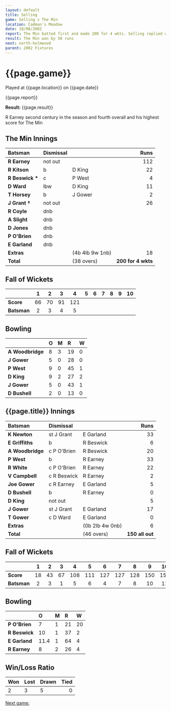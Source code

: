 ```yaml
---
layout: default
title: Selling
game: Selling v The Min
location: Cadman's Meadow
date: 18/08/2002
report: The Min batted first and made 200 for 4 wkts. Selling replied with 150 all out
result: The Min won by 50 runs
next: north-holmwood
parent: 2002 Fixtures
---
```


# {{page.game}}

Played at {{page.location}} on {{page.date}}

{{page.report}}

**Result:** {{page.result}}

R Earney second century in the season and fourth overall and his highest score for The Min

## The Min Innings

| Batsman | Dismissal |  | Runs |
|:---|:---|---|---:|
| **R Earney** | not out |  | 112 |
| **R Kitson** | b | D King | 22 |
| **R Beswick &#42;** | c | P West | 4 |
| **D Ward** | lbw | D King | 11 |
| **T Horsey** | b | J Gower | 2 |
| **J Grant &#8224;** | not out |  | 26 |
| **R Coyle** | dnb |  |  |
| **A Slight** | dnb |  |  |
| **D Jones** | dnb |  |  |
| **P O'Brien** | dnb |  |  |
| **E Garland** | dnb |  |  |
| **Extras** | | (4b 4lb 9w 1nb) | 18 |
| **Total** | | (38 overs) | **200 for 4 wkts** |

## Fall of Wickets

| | 1 | 2 | 3 | 4 | 5 | 6 | 7 | 8 | 9 | 10 |
|---|:---:|:---:|:---:|:---:|:---:|:---:|:---:|:---:|:---:|:---:|
| **Score** | 66 | 70 | 91 | 121 |  |  |  |  |  |  |
| **Batsman** | 2 | 3 | 4 | 5 |  |  |  |  |  |  |

## Bowling

| | O | M | R | W |
|---|:---|:---|:---|:---|
| **A Woodbridge** | 8 | 3 | 19 | 0 |
| **J Gower** | 5 | 0 | 28 | 0 |
| **P West** | 9 | 0 | 45 | 1 |
| **D King** | 9 | 2 | 27 | 2 |
| **J Gower** | 5 | 0 | 43 | 1 |
| **D Bushell** | 2 | 0 | 13 | 0 |

## {{page.title}} Innings

| Batsman | Dismissal |  | Runs |
|:---|:---|---|---:|
| **K Newton** | st J Grant | E Garland | 33 |
| **E Griffiths** | b | R Beswick | 6 |
| **A Woodbridge** | c P O'Brien | R Beswick | 20 |
| **P West** | b | R Earney | 33 |
| **R White** | c P O'Brien | R Earney | 22 |
| **V Campbell** | c R Beswick | R Earney  | 2 |
| **Joe Gower** | c R Earney | E Garland | 5 |
| **D Bushell** | b | R Earney | 0 |
| **D King** | not out |  | 5 |
| **J Gower** | st J Grant | E Garland | 17 |
| **T Gower** | c D Ward | E Garland | 0 |
| **Extras** | | (0b 2lb 4w 0nb) | 6 |
| **Total** | | (46 overs) | **150 all out** |

## Fall of Wickets

| | 1 | 2 | 3 | 4 | 5 | 6 | 7 | 8 | 9 | 10 |
|---|:---:|:---:|:---:|:---:|:---:|:---:|:---:|:---:|:---:|:---:|
| **Score** | 18 | 43 | 67 | 108 | 111 | 127 | 127 | 128 | 150 | 150 |
| **Batsman** | 2 | 3 | 1 | 5 | 6 | 4 | 7 | 8 | 10 | 11 |

## Bowling

| | O | M | R | W |
|---|:---|:---|:---|:---|
| **P O'Brien** | 7 | 1 | 21 | 20 |
| **R Beswick** | 10 | 1 | 37 | 2 |
| **E Garland** | 11.4 | 1 | 64 | 4 |
| **R Earney** | 8 | 2 | 26 | 4 |

## Win/Loss Ratio

| Won | Lost | Drawn | Tied |
|:---|:---|:---|---:|
| 2 | 3 | 5 | 0 |

[Next game:]({{page.next}})